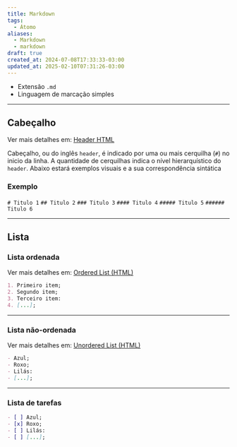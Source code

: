 ```yaml
---
title: Markdown
tags:
  - Átomo
aliases:
  - Markdown
  - markdown
draft: true
created_at: 2024-07-08T17:33:33-03:00
updated_at: 2025-02-10T07:31:26-03:00
---
```


- Extensão `.md`
- Linguagem de marcação simples

---
## Cabeçalho
Ver mais detalhes em: [Header HTML](HyperText_Markup_Language.md#Header)

Cabeçalho, ou do inglês `header`, é indicado por uma ou mais cerquilha (`#`) no inicio da linha. A quantidade de cerquilhas indica o nível hierarquístico do `header`. Abaixo estará exemplos visuais e a sua correspondência sintática

### Exemplo

`# Titulo 1`
`## Titulo 2`
`### Titulo 3`
`#### Titulo 4`
`##### Titulo 5`
`###### Titulo 6`

---
## Lista
### Lista ordenada
Ver mais detalhes em: [Ordered List (HTML)](HyperText_Markup_Language.md#Ordered%20List)

```md
1. Primeiro item;
2. Segundo item;
3. Terceiro item:
4. [...];
```
---
### Lista não-ordenada
Ver mais detalhes em: [Unordered List (HTML)](HyperText_Markup_Language.md#Unordered%20List)
```md
- Azul;
- Roxo;
- Lilás:
- [...];
```
---
### Lista de tarefas

```md
- [ ] Azul;
- [x] Roxo;
- [ ] Lilás:
- [ ] [...];
```
